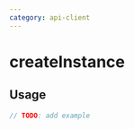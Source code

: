 ```yaml
---
category: api-client
---
```


# createInstance

<!-- PLACEHOLDER_DESCRIPTION -->

## Usage

```ts
// TODO: add example
```
